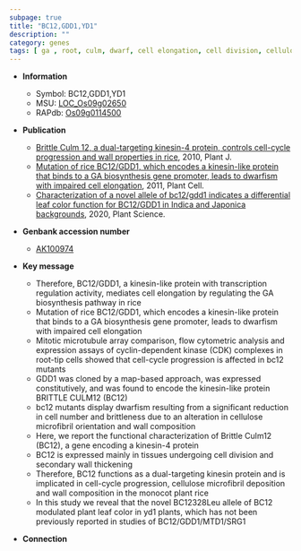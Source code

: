 ```yaml
---
subpage: true
title: "BC12,GDD1,YD1"
description: ""
category: genes
tags: [ ga , root, culm, dwarf, cell elongation, cell division, cellulose, leaf, leaf color]
---
```


* **Information**  
    + Symbol: BC12,GDD1,YD1  
    + MSU: [LOC_Os09g02650](http://rice.plantbiology.msu.edu/cgi-bin/ORF_infopage.cgi?orf=LOC_Os09g02650)  
    + RAPdb: [Os09g0114500](http://rapdb.dna.affrc.go.jp/viewer/gbrowse_details/irgsp1?name=Os09g0114500)  

* **Publication**  
    + [Brittle Culm 12, a dual-targeting kinesin-4 protein, controls cell-cycle progression and wall properties in rice](http://www.ncbi.nlm.nih.gov/pubmed?term=Brittle+Culm+12,+a+dual-targeting+kinesin-4+protein,+controls+cell-cycle+progression+and+wall+properties+in+rice%5BTitle%5D), 2010, Plant J.
    + [Mutation of rice BC12/GDD1, which encodes a kinesin-like protein that binds to a GA biosynthesis gene promoter, leads to dwarfism with impaired cell elongation](http://www.ncbi.nlm.nih.gov/pubmed?term=Mutation+of+rice+BC12/GDD1,+which+encodes+a+kinesin-like+protein+that+binds+to+a+GA+biosynthesis+gene+promoter,+leads+to+dwarfism+with+impaired+cell+elongation%5BTitle%5D), 2011, Plant Cell.
    + [Characterization of a novel allele of bc12/gdd1 indicates a differential leaf color function for BC12/GDD1 in Indica and Japonica backgrounds](http://www.ncbi.nlm.nih.gov/pubmed?term=Characterization+of+a+novel+allele+of+bc12/gdd1+indicates+a+differential+leaf+color+function+for+BC12/GDD1+in+Indica+and+Japonica+backgrounds%5BTitle%5D), 2020, Plant Science.

* **Genbank accession number**  
    + [AK100974](http://www.ncbi.nlm.nih.gov/nuccore/AK100974)

* **Key message**  
    + Therefore, BC12/GDD1, a kinesin-like protein with transcription regulation activity, mediates cell elongation by regulating the GA biosynthesis pathway in rice
    + Mutation of rice BC12/GDD1, which encodes a kinesin-like protein that binds to a GA biosynthesis gene promoter, leads to dwarfism with impaired cell elongation
    + Mitotic microtubule array comparison, flow cytometric analysis and expression assays of cyclin-dependent kinase (CDK) complexes in root-tip cells showed that cell-cycle progression is affected in bc12 mutants
    + GDD1 was cloned by a map-based approach, was expressed constitutively, and was found to encode the kinesin-like protein BRITTLE CULM12 (BC12)
    + bc12 mutants display dwarfism resulting from a significant reduction in cell number and brittleness due to an alteration in cellulose microfibril orientation and wall composition
    + Here, we report the functional characterization of Brittle Culm12 (BC12), a gene encoding a kinesin-4 protein
    + BC12 is expressed mainly in tissues undergoing cell division and secondary wall thickening
    + Therefore, BC12 functions as a dual-targeting kinesin protein and is implicated in cell-cycle progression, cellulose microfibril deposition and wall composition in the monocot plant rice
    + In this study we reveal that the novel BC12328Leu allele of BC12 modulated plant leaf color in yd1 plants, which has not been previously reported in studies of BC12/GDD1/MTD1/SRG1

* **Connection**  



